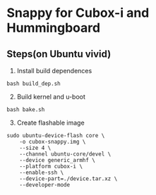 # Snappy for Cubox-i and Hummingboard

## Steps(on Ubuntu vivid)

1. Install build dependences

```
bash build_dep.sh
```

2. Build kernel and u-boot

```
bash bake.sh
```

3. Create flashable image

```
sudo ubuntu-device-flash core \
    -o cubox-snappy.img \
    --size 4 \
    --channel ubuntu-core/devel \
    --device generic_armhf \
    --platform cubox-i \
    --enable-ssh \
    --device-part=./device.tar.xz \
    --developer-mode
```